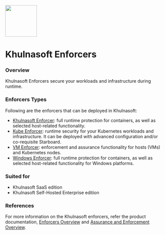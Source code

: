 <img src="https://avatars3.githubusercontent.com/u/43526139?s=200&v=4" height="100" width="100" />

# Khulnasoft Enforcers

### Overview

Khulnasoft Enforcers secure your workloads and infrastructure during runtime.

### Enforcers Types
Following are the enforcers that can be deployed in Khulnasoft:
* [Khulnasoft Enforcer](./khulnasoft_enforcer): full runtime protection for containers, as well as selected host-related functionality.
* [Kube Enforcer](./kube_enforcer): runtime security for your Kubernetes workloads and infrastructure. It can be deployed with advanced configuration and/or co-requisite Starboard.
* [VM Enforcer](./vm_enforcer): enforcement and assurance functionality for hosts (VMs) and Kubernetes nodes.
* [Windows Enforcer](./windows_enforcer): full runtime protection for containers, as well as selected host-related functionality for Windows platforms.

### Suited for
* Khulnasoft SaaS edition
* Khulnasoft Self-Hosted Enterprise edition

### References
For more information on the Khulnasoft enforcers, refer the product documentation, [Enforcers Overview](https://docs.khulnasoft.com/docs/enforcers-overview) and [Assurance and Enforcement Overview](https://docs.khulnasoft.com/docs/assurance-and-enforcement-overview).

